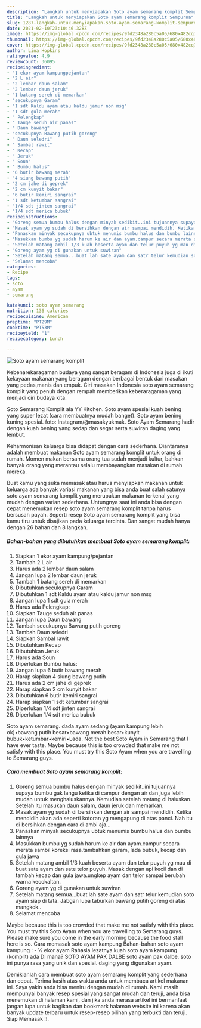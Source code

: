 ```yaml
---
description: "Langkah untuk menyiapakan Soto ayam semarang komplit Sempurna"
title: "Langkah untuk menyiapakan Soto ayam semarang komplit Sempurna"
slug: 1287-langkah-untuk-menyiapakan-soto-ayam-semarang-komplit-sempurna
date: 2021-02-10T23:10:46.328Z
image: https://img-global.cpcdn.com/recipes/9fd2348a280c5a05/680x482cq70/soto-ayam-semarang-komplit-foto-resep-utama.jpg
thumbnail: https://img-global.cpcdn.com/recipes/9fd2348a280c5a05/680x482cq70/soto-ayam-semarang-komplit-foto-resep-utama.jpg
cover: https://img-global.cpcdn.com/recipes/9fd2348a280c5a05/680x482cq70/soto-ayam-semarang-komplit-foto-resep-utama.jpg
author: Lina Hopkins
ratingvalue: 4.9
reviewcount: 36095
recipeingredient:
- "1 ekor ayam kampungpejantan"
- "2 L air"
- "2 lembar daun salam"
- "2 lembar daun jeruk"
- "1 batang sereh di memarkan"
- "secukupnya Garam"
- "1 sdt Kaldu ayam atau kaldu jamur non msg"
- "1 sdt gula merah"
- " Pelengkap"
- " Tauge seduh air panas"
- " Daun bawang"
- "secukupnya Bawang putih goreng"
- " Daun seledri"
- " Sambal rawit"
- " Kecap"
- " Jeruk"
- " Soun"
- " Bumbu halus"
- "6 butir bawang merah"
- "4 siung bawang putih"
- "2 cm jahe di geprek"
- "2 cm kunyit bakar"
- "6 butir kemiri sangrai"
- "1 sdt ketumbar sangrai"
- "1/4 sdt jinten sangrai"
- "1/4 sdt merica bubuk"
recipeinstructions:
- "Goreng semua bumbu halus dengan minyak sedikit..ini tujuannya supaya bumbu gak langu ketika di campur dengan air dan juga lebih mudah untuk menghaluskannya. Kemudian setelah matang di haluskan. Setelah itu masukan daun salam, daun jeruk dan memarkan."
- "Masak ayam yg sudah di bersihkan dengan air sampai mendidih. Ketika mendidih akan ada seperti kotoran yg mengapung di atas panci. Nah itu di bersihkan dengan cara di ambi aja..."
- "Panaskan minyak secukupnya ubtuk menumis bumbu halus dan bumbu lainnya"
- "Masukkan bumbu yg sudah harum ke air dan ayam.campur secara merata sambil koreksi rasa.tambahkan garam, lada bubuk, kecap dan gula jawa"
- "Setelah matang ambil 1/3 kuah beserta ayam dan telur puyuh yg mau di buat sate ayam dan sate telor puyuh. Masak dengan api kecil dan di tambah kecap dan gula jawa.ungkep ayam dan telor sampai berubah warna kecokaltan."
- "Goreng ayam yg di gunakan untuk suwiran"
- "Setelah matang semua...buat lah sate ayam dan satr telur kemudian soto ayam siap di tata. Jabgan lupa taburkan bawang putih goreng di atas mangkok.."
- "Selamat mencoba"
categories:
- Recipe
tags:
- soto
- ayam
- semarang

katakunci: soto ayam semarang 
nutrition: 136 calories
recipecuisine: American
preptime: "PT29M"
cooktime: "PT53M"
recipeyield: "1"
recipecategory: Lunch

---
```



![Soto ayam semarang komplit](https://img-global.cpcdn.com/recipes/9fd2348a280c5a05/680x482cq70/soto-ayam-semarang-komplit-foto-resep-utama.jpg)

Kebenarekaragaman budaya yang sangat beragam di Indonesia juga di ikuti kekayaan makanan yang beragam dengan berbagai bentuk dari masakan yang pedas,manis dan empuk. Ciri masakan Indonesia soto ayam semarang komplit yang penuh dengan rempah memberikan keberaragaman yang menjadi ciri budaya kita.


Soto Semarang Komplit ala YY Kitchen. Soto ayam spesial kuah bening yang super lezat (cara membuatnya mudah banget). Soto ayam bening kuning spesial. foto: Instagram/@masakyukmak. Soto Ayam Semarang hadir dengan kuah bening yang sedap dan segar serta suwiran daging yang lembut.

Keharmonisan keluarga bisa didapat dengan cara sederhana. Diantaranya adalah membuat makanan Soto ayam semarang komplit untuk orang di rumah. Momen makan bersama orang tua sudah menjadi kultur, bahkan banyak orang yang merantau selalu membayangkan masakan di rumah mereka.

Buat kamu yang suka memasak atau harus menyiapkan makanan untuk keluarga ada banyak variasi makanan yang bisa anda buat salah satunya soto ayam semarang komplit yang merupakan makanan terkenal yang mudah dengan varian sederhana. Untungnya saat ini anda bisa dengan cepat menemukan resep soto ayam semarang komplit tanpa harus bersusah payah.
Seperti resep Soto ayam semarang komplit yang bisa kamu tiru untuk disajikan pada keluarga tercinta. Dan sangat mudah hanya dengan 26 bahan dan 8 langkah.


<!--inarticleads1-->

##### Bahan-bahan yang dibutuhkan membuat Soto ayam semarang komplit:

1. Siapkan 1 ekor ayam kampung/pejantan
1. Tambah 2 L air
1. Harus ada 2 lembar daun salam
1. Jangan lupa 2 lembar daun jeruk
1. Tambah 1 batang sereh di memarkan
1. Dibutuhkan secukupnya Garam
1. Dibutuhkan 1 sdt Kaldu ayam atau kaldu jamur non msg
1. Jangan lupa 1 sdt gula merah
1. Harus ada  Pelengkap:
1. Siapkan  Tauge seduh air panas
1. Jangan lupa  Daun bawang
1. Tambah secukupnya Bawang putih goreng
1. Tambah  Daun seledri
1. Siapkan  Sambal rawit
1. Dibutuhkan  Kecap
1. Dibutuhkan  Jeruk
1. Harus ada  Soun
1. Diperlukan  Bumbu halus:
1. Jangan lupa 6 butir bawang merah
1. Harap siapkan 4 siung bawang putih
1. Harus ada 2 cm jahe di geprek
1. Harap siapkan 2 cm kunyit bakar
1. Dibutuhkan 6 butir kemiri sangrai
1. Harap siapkan 1 sdt ketumbar sangrai
1. Diperlukan 1/4 sdt jinten sangrai
1. Diperlukan 1/4 sdt merica bubuk


Soto ayam semarang. dada ayam sedang (ayam kampung lebih ok)•bawang putih besar•bawang merah besar•kunyit bubuk•ketumbar•kemiri•Lada. Not the best Soto Ayam in Semarang that I have ever taste. Maybe because this is too crowded that make me not satisfy with this place. You must try this Soto Ayam when you are travelling to Semarang guys. 

<!--inarticleads2-->

##### Cara membuat  Soto ayam semarang komplit:

1. Goreng semua bumbu halus dengan minyak sedikit..ini tujuannya supaya bumbu gak langu ketika di campur dengan air dan juga lebih mudah untuk menghaluskannya. Kemudian setelah matang di haluskan. Setelah itu masukan daun salam, daun jeruk dan memarkan.
1. Masak ayam yg sudah di bersihkan dengan air sampai mendidih. Ketika mendidih akan ada seperti kotoran yg mengapung di atas panci. Nah itu di bersihkan dengan cara di ambi aja...
1. Panaskan minyak secukupnya ubtuk menumis bumbu halus dan bumbu lainnya
1. Masukkan bumbu yg sudah harum ke air dan ayam.campur secara merata sambil koreksi rasa.tambahkan garam, lada bubuk, kecap dan gula jawa
1. Setelah matang ambil 1/3 kuah beserta ayam dan telur puyuh yg mau di buat sate ayam dan sate telor puyuh. Masak dengan api kecil dan di tambah kecap dan gula jawa.ungkep ayam dan telor sampai berubah warna kecokaltan.
1. Goreng ayam yg di gunakan untuk suwiran
1. Setelah matang semua...buat lah sate ayam dan satr telur kemudian soto ayam siap di tata. Jabgan lupa taburkan bawang putih goreng di atas mangkok..
1. Selamat mencoba


Maybe because this is too crowded that make me not satisfy with this place. You must try this Soto Ayam when you are travelling to Semarang guys. Please make sure you come in the early morning because the food stall here is so. Cara memasak soto ayam kampung Bahan-bahan soto ayam kampung : - ½ ekor ayam Rahasia lezatnya kuah soto ayam kampung (komplit) ada DI mana? SOTO AYAM PAK DALBE soto ayam pak dalbe. soto ini punya rasa yang unik dan spesial. daging yang digunakan ayam. 

Demikianlah cara membuat soto ayam semarang komplit yang sederhana dan cepat. Terima kasih atas waktu anda untuk membaca artikel makanan ini. Saya yakin anda bisa meniru dengan mudah di rumah. Kami masih mempunyai banyak resep spesial yang sangat mudah dan teruji, anda bisa menemukan di halaman kami, dan jika anda merasa artikel ini bermanfaat jangan lupa untuk bagikan dan bookmark halaman website ini karena akan banyak update terbaru untuk resep-resep pilihan yang terbukti dan teruji. Siap Memasak !!. 
